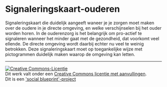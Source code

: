 # Signaleringskaart-ouderen
Signaleringskaart die duidelijk aangeeft waneer je je zorgen moet maken over de oudere in je directe omgeving, en welke verschijnselen bij het ouder worden horen. In de ouderenzorg is het belangrijk om pro-actief te signaleren wanneer het minder gaat met de gezondheid, dat voorkomt veel ellende. De directe omgeving wordt daarbij echter nu veel te weinig betrokken. Deze signaleringskaart moet op toegankelijke wijze met pictogrammen duidelijk maken waarop de omgeving kan letten.
***

<a rel="license" href="https://github.com/petradewittevaneck/Signaleringskaart-ouderen/blob/master/LICENSE.md#licentie"><img alt="Creative Commons-Licentie" style="border-width:0" src="https://i.creativecommons.org/l/by-nc-sa/4.0/88x31.png" /></a><br />Dit werk valt onder een <a rel="license" href="https://github.com/petradewittevaneck/Signaleringskaart-ouderen/blob/master/LICENSE.md#licentie">Creative Commons licentie met aanvullingen</a>.<br/>
Dit is een ['social blueprint'-project](https://github.com/peterdew/SocialBlueprint_nl)
